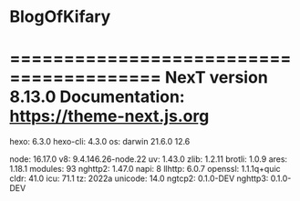 # BlogOfKifary

========================================
NexT version 8.13.0
Documentation: https://theme-next.js.org
========================================
hexo: 6.3.0
hexo-cli: 4.3.0
os: darwin 21.6.0 12.6

node: 16.17.0
v8: 9.4.146.26-node.22
uv: 1.43.0
zlib: 1.2.11
brotli: 1.0.9
ares: 1.18.1
modules: 93
nghttp2: 1.47.0
napi: 8
llhttp: 6.0.7
openssl: 1.1.1q+quic
cldr: 41.0
icu: 71.1
tz: 2022a
unicode: 14.0
ngtcp2: 0.1.0-DEV
nghttp3: 0.1.0-DEV

